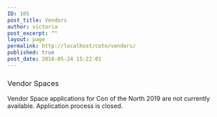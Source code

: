 ```yaml
---
ID: 105
post_title: Vendors
author: victoria
post_excerpt: ""
layout: page
permalink: http://localhost/cotn/vendors/
published: true
post_date: 2018-05-24 15:22:01
---
```

### <span style="font-weight: 400;">Vendor Spaces</span>

<span style="font-weight: 400;">Vendor Space applications for Con of the North 2019 are not currently available. Application process is closed.</span>